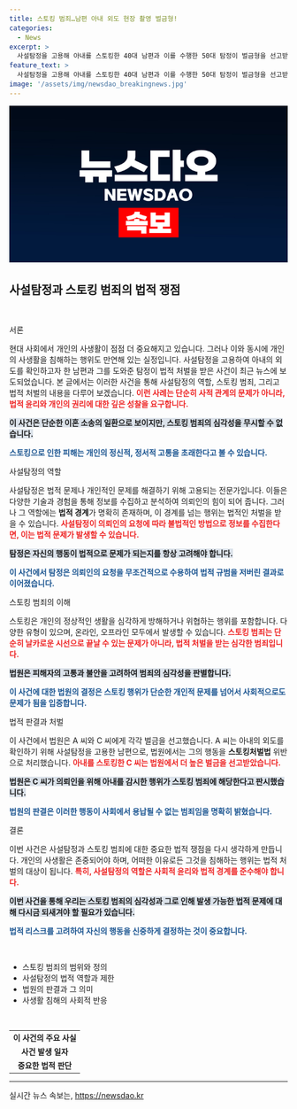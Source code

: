 ```yaml
---
title: 스토킹 범죄…남편 아내 외도 현장 촬영 벌금형!
categories:
  - News
excerpt: >
  사설탐정을 고용해 아내를 스토킹한 40대 남편과 이를 수행한 50대 탐정이 벌금형을 선고받았다. 불안에 떨던 아내의 외도 의혹, 과연 진실은 무엇인지 궁금하다!
feature_text: >
  사설탐정을 고용해 아내를 스토킹한 40대 남편과 이를 수행한 50대 탐정이 벌금형을 선고받았다. 불안에 떨던 아내의 외도 의혹, 과연 진실은 무엇인지 궁금하다!
image: '/assets/img/newsdao_breakingnews.jpg'
---
```


<p><img src="/assets/img/newsdao_breakingnews.jpg" alt="pcversion 속보" /></p>

<h2 data-ke-size="size26">사설탐정과 스토킹 범죄의 법적 쟁점</h2>

<p data-ke-size="size16">&nbsp;</p>

<p>서론</p>

<p>현대 사회에서 개인의 사생활이 점점 더 중요해지고 있습니다. 그러나 이와 동시에 개인의 사생활을 침해하는 행위도 만연해 있는 실정입니다. 사설탐정을 고용하여 아내의 외도를 확인하고자 한 남편과 그를 도와준 탐정이 법적 처벌을 받은 사건이 최근 뉴스에 보도되었습니다. 본 글에서는 이러한 사건을 통해 사설탐정의 역할, 스토킹 범죄, 그리고 법적 처벌의 내용을 다루어 보겠습니다. <b><span style="color: #ee2323;">이런 사례는 단순히 사적 관계의 문제가 아니라, 법적 윤리와 개인의 권리에 대한 깊은 성찰을 요구합니다.</span></b></p>

<p><b><span style="background-color: #21538527;">이 사건은 단순한 이혼 소송의 일환으로 보이지만, 스토킹 범죄의 심각성을 무시할 수 없습니다.</span></b></p>

<p><b><span style="color: #1a5490;">스토킹으로 인한 피해는 개인의 정신적, 정서적 고통을 초래한다고 볼 수 있습니다.</span></b></p>

<p>사설탐정의 역할</p>

<p>사설탐정은 법적 문제나 개인적인 문제를 해결하기 위해 고용되는 전문가입니다. 이들은 다양한 기술과 경험을 통해 정보를 수집하고 분석하여 의뢰인의 힘이 되어 줍니다. 그러나 그 역할에는 <strong>법적 경계</strong>가 명확히 존재하며, 이 경계를 넘는 행위는 법적인 처벌을 받을 수 있습니다. <b><span style="color: #ee2323;">사설탐정이 의뢰인의 요청에 따라 불법적인 방법으로 정보를 수집한다면, 이는 법적 문제가 발생할 수 있습니다.</span></b></p>

<p><b><span style="background-color: #21538527;">탐정은 자신의 행동이 법적으로 문제가 되는지를 항상 고려해야 합니다.</span></b></p>

<p><b><span style="color: #1a5490;">이 사건에서 탐정은 의뢰인의 요청을 무조건적으로 수용하여 법적 규범을 저버린 결과로 이어졌습니다.</span></b></p>

<p>스토킹 범죄의 이해</p>

<p>스토킹은 개인의 정상적인 생활을 심각하게 방해하거나 위협하는 행위를 포함합니다. 다양한 유형이 있으며, 온라인, 오프라인 모두에서 발생할 수 있습니다. <b><span style="color: #ee2323;">스토킹 범죄는 단순히 날카로운 시선으로 끝날 수 있는 문제가 아니라, 법적 처벌을 받는 심각한 범죄입니다.</span></b></p>

<p><b><span style="background-color: #21538527;">법원은 피해자의 고통과 불안을 고려하여 범죄의 심각성을 판별합니다.</span></b></p>

<p><b><span style="color: #1a5490;">이 사건에 대한 법원의 결정은 스토킹 행위가 단순한 개인적 문제를 넘어서 사회적으로도 문제가 됨을 입증합니다.</span></b></p>

<p>법적 판결과 처벌</p>

<p>이 사건에서 법원은 A 씨와 C 씨에게 각각 벌금을 선고했습니다. A 씨는 아내의 외도를 확인하기 위해 사설탐정을 고용한 남편으로, 법원에서는 그의 행동을 <strong>스토킹처벌법</strong> 위반으로 처리했습니다. <b><span style="color: #ee2323;">아내를 스토킹한 C 씨는 법원에서 더 높은 벌금을 선고받았습니다.</span></b></p>

<p><b><span style="background-color: #21538527;">법원은 C 씨가 의뢰인을 위해 아내를 감시한 행위가 스토킹 범죄에 해당한다고 판시했습니다.</span></b></p>

<p><b><span style="color: #1a5490;">법원의 판결은 이러한 행동이 사회에서 용납될 수 없는 범죄임을 명확히 밝혔습니다.</span></b></p>

<p>결론</p>

<p>이번 사건은 사설탐정과 스토킹 범죄에 대한 중요한 법적 쟁점을 다시 생각하게 만듭니다. 개인의 사생활은 존중되어야 하며, 어떠한 이유로든 그것을 침해하는 행위는 법적 처벌의 대상이 됩니다. <b><span style="color: #ee2323;">특히, 사설탐정의 역할은 사회적 윤리와 법적 경계를 준수해야 합니다.</span></b></p>

<p><b><span style="background-color: #21538527;">이번 사건을 통해 우리는 스토킹 범죄의 심각성과 그로 인해 발생 가능한 법적 문제에 대해 다시금 되새겨야 할 필요가 있습니다.</span></b></p>

<p><b><span style="color: #1a5490;">법적 리스크를 고려하여 자신의 행동을 신중하게 결정하는 것이 중요합니다.</span></b></p>

<p data-ke-size="size16">&nbsp;</p>

<ul>
  <li>스토킹 범죄의 범위와 정의</li>
  <li>사설탐정의 법적 역할과 제한</li>
  <li>법원의 판결과 그 의미</li>
  <li>사생활 침해의 사회적 반응</li>
</ul>

<p data-ke-size="size16">&nbsp;</p>

<table style="width: 100%;">
  <tr>
    <td style="text-align: center; height: 17px;"><b>이 사건의 주요 사실</b></td>
  </tr>
  <tr>
    <td style="text-align: center; height: 17px;"><b>사건 발생 일자</b></td>
  </tr>
  <tr>
    <td style="text-align: center; height: 17px;"><b>중요한 법적 판단</b></td>
  </tr>
</table>

<hr>
실시간 뉴스 속보는, <a href="https://newsdao.kr" rel="dofollow">https://newsdao.kr</a>


